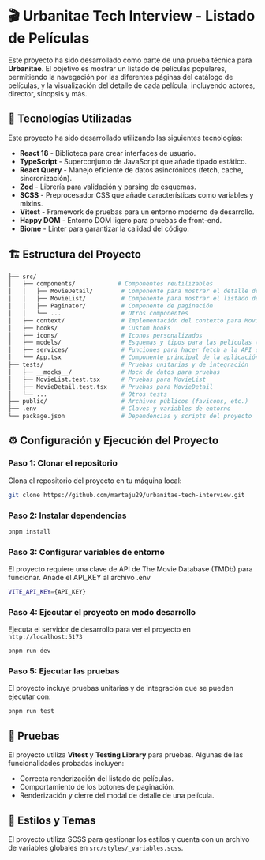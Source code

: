 # 🎬 Urbanitae Tech Interview - Listado de Películas

Este proyecto ha sido desarrollado como parte de una prueba técnica para **Urbanitae**. El objetivo es mostrar un listado de películas populares, permitiendo la navegación por las diferentes páginas del catálogo de películas, y la visualización del detalle de cada película, incluyendo actores, director, sinopsis y más.

## 🚀 Tecnologías Utilizadas

Este proyecto ha sido desarrollado utilizando las siguientes tecnologías:

- **React 18** - Biblioteca para crear interfaces de usuario.
- **TypeScript** - Superconjunto de JavaScript que añade tipado estático.
- **React Query** - Manejo eficiente de datos asincrónicos (fetch, cache, sincronización).
- **Zod** - Librería para validación y parsing de esquemas.
- **SCSS** - Preprocesador CSS que añade características como variables y mixins.
- **Vitest** - Framework de pruebas para un entorno moderno de desarrollo.
- **Happy DOM** - Entorno DOM ligero para pruebas de front-end.
- **Biome** - Linter para garantizar la calidad del código.

## 🏗️ Estructura del Proyecto

```bash
├── src/
│   ├── components/            # Componentes reutilizables
│   │   ├── MovieDetail/        # Componente para mostrar el detalle de una película
│   │   ├── MovieList/          # Componente para mostrar el listado de películas
│   │   ├── Paginator/          # Componente de paginación
│   │   └── ...                 # Otros componentes
│   ├── context/                # Implementación del contexto para MovieDetail y MovieList
│   ├── hooks/                  # Custom hooks
│   ├── icons/                  # Iconos personalizados
│   ├── models/                 # Esquemas y tipos para las películas (con Zod)
│   ├── services/               # Funciones para hacer fetch a la API de películas
│   └── App.tsx                 # Componente principal de la aplicación
├── tests/                      # Pruebas unitarias y de integración
│   ├── __mocks__/              # Mock de datos para pruebas
│   ├── MovieList.test.tsx      # Pruebas para MovieList
│   ├── MovieDetail.test.tsx    # Pruebas para MovieDetail
│   └── ...                     # Otros tests
├── public/                     # Archivos públicos (favicons, etc.)
├── .env                        # Claves y variables de entorno
└── package.json                # Dependencias y scripts del proyecto
```

## ⚙️ Configuración y Ejecución del Proyecto

### Paso 1: Clonar el repositorio

Clona el repositorio del proyecto en tu máquina local:

```bash
git clone https://github.com/martaju29/urbanitae-tech-interview.git
```

### Paso 2: Instalar dependencias

```bash
pnpm install
```

### Paso 3: Configurar variables de entorno
El proyecto requiere una clave de API de The Movie Database (TMDb) para funcionar. Añade el API_KEY al archivo .env

```bash
VITE_API_KEY={API_KEY}
```

### Paso 4: Ejecutar el proyecto en modo desarrollo
Ejecuta el servidor de desarrollo para ver el proyecto en `http://localhost:5173`

```bash
pnpm run dev
```

### Paso 5: Ejecutar las pruebas
El proyecto incluye pruebas unitarias y de integración que se pueden ejecutar con:
```bash
pnpm run test
```

## 🧪 Pruebas

El proyecto utiliza **Vitest** y **Testing Library** para pruebas. Algunas de las funcionalidades probadas incluyen:

- Correcta renderización del listado de películas.
- Comportamiento de los botones de paginación.
- Renderización y cierre del modal de detalle de una película.

## 🎨 Estilos y Temas
El proyecto utiliza SCSS para gestionar los estilos y cuenta con un archivo de variables globales en `src/styles/_variables.scss`.